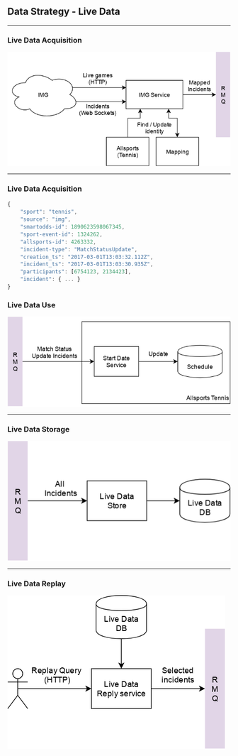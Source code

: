 ## Data Strategy - Live Data

---

### Live Data Acquisition

![Live Data Acquisition](livedata/img-acq.png)

---

### Live Data Acquisition 

```javascript
{
    "sport": "tennis",
    "source": "img",
    "smartodds-id": 1890623598067345,
    "sport-event-id": 1324262,
    "allsports-id": 4263332,
    "incident-type": "MatchStatusUpdate",
    "creation_ts": "2017-03-01T13:03:32.112Z",
    "incident_ts": "2017-03-01T13:03:30.935Z",
    "participants": [6754123, 2134423],
    "incident": { ... }
}

```

### Live Data Use 

![Live Data Use](livedata/img-use.png)

---

### Live Data Storage

![Live Data Storage](livedata/img-storage.png)

---

### Live Data Replay

![Live Data Replay](livedata/img-replay.png)
